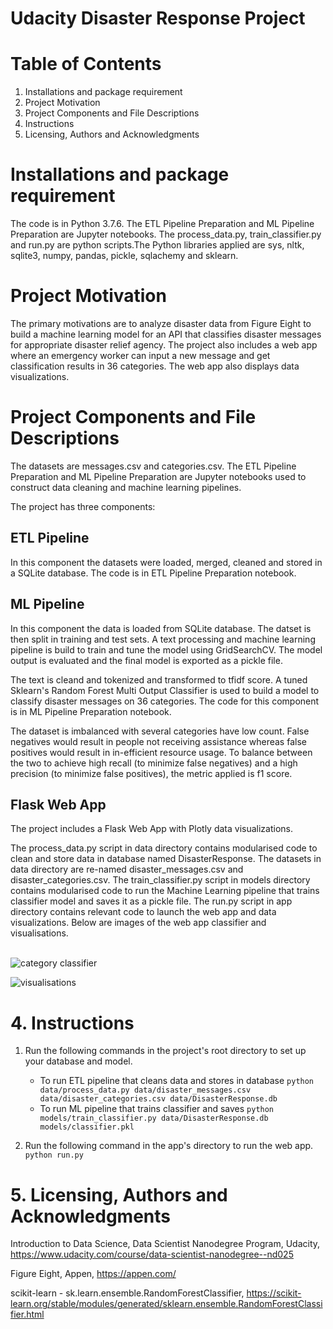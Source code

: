 # Udacity Disaster Response Project

# Table of Contents

1. Installations and package requirement
2. Project Motivation
3. Project Components and File Descriptions
4. Instructions
5. Licensing, Authors and Acknowledgments

# Installations and package requirement

The code is in Python 3.7.6. The ETL Pipeline Preparation and ML Pipeline Preparation are Jupyter notebooks. The process_data.py, train_classifier.py and run.py are python scripts.The Python libraries applied are sys, nltk, sqlite3, numpy, pandas, pickle, sqlachemy and sklearn. 

# Project Motivation

The primary motivations are to analyze disaster data from Figure Eight to build a machine learning model for an API that classifies disaster messages for appropriate disaster relief agency. The project also includes a web app where an emergency worker can input a new message and get classification results in 36 categories. The web app also displays data visualizations. 

# Project Components and File Descriptions

The datasets are messages.csv and categories.csv. The ETL Pipeline Preparation and ML Pipeline Preparation are Jupyter notebooks used to construct data cleaning and machine learning pipelines.

The project has three components: 

## ETL Pipeline

In this component the datasets were loaded, merged, cleaned and stored in a SQLite database. The code is in ETL Pipeline Preparation notebook. 

## ML Pipeline

In this component the data is loaded from SQLite database. The datset is then split in training and test sets. A text processing and machine learning pipeline is build to train and tune the model using GridSearchCV. The model output is evaluated and the final model is exported as a pickle file. 

The text is cleand and tokenized and transformed to tfidf score. A tuned Sklearn's Random Forest Multi Output Classifier is used to build a model to classify disaster messages on 36 categories. The code for this component is in ML Pipeline Preparation notebook.

The dataset is imbalanced with several categories have low count. False negatives would result in people not receiving assistance whereas false positives would result in in-efficient resource usage. To balance between the two to achieve high recall (to minimize false negatives) and a high precision (to minimize false positives), the metric applied is f1 score.

## Flask Web App

The project includes a Flask Web App with Plotly data visualizations. 

The process_data.py script in data directory contains modularised code to clean and store data in database named DisasterResponse. The datasets in data directory are re-named disaster_messages.csv and disaster_categories.csv. The train_classifier.py script in models directory contains modularised code to run the Machine Learning pipeline that trains classifier model and saves it as a pickle file. The run.py script in app directory contains relevant code to launch the web app and data visualizations. Below are images of the web app classifier and visualisations. <br />
<br />

![category classifier](https://github.com/Prabhmit/Udacity-Disaster-Response-Project/blob/main/app/Capture.PNG) <br />

![visualisations](https://github.com/Prabhmit/Udacity-Disaster-Response-Project/blob/main/app/Capture2.PNG) <br />

# 4. Instructions

1. Run the following commands in the project's root directory to set up your database and model.

    - To run ETL pipeline that cleans data and stores in database
        `python data/process_data.py data/disaster_messages.csv data/disaster_categories.csv data/DisasterResponse.db`
    - To run ML pipeline that trains classifier and saves
        `python models/train_classifier.py data/DisasterResponse.db models/classifier.pkl`

2. Run the following command in the app's directory to run the web app.
    `python run.py`

# 5. Licensing, Authors and Acknowledgments

Introduction to Data Science, Data Scientist Nanodegree Program, Udacity, https://www.udacity.com/course/data-scientist-nanodegree--nd025

Figure Eight, Appen, https://appen.com/

scikit-learn - sk.learn.ensemble.RandomForestClassifier, https://scikit-learn.org/stable/modules/generated/sklearn.ensemble.RandomForestClassifier.html
